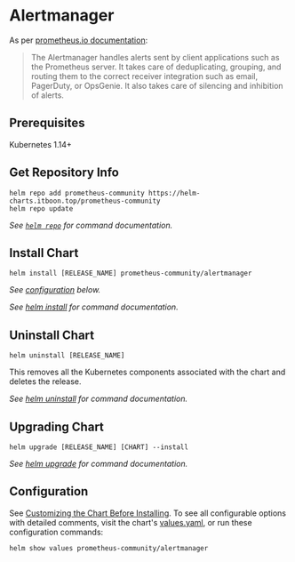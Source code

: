 # Alertmanager

As per [prometheus.io documentation](https://prometheus.io/docs/alerting/latest/alertmanager/):
> The Alertmanager handles alerts sent by client applications such as the
> Prometheus server. It takes care of deduplicating, grouping, and routing them
> to the correct receiver integration such as email, PagerDuty, or OpsGenie. It
> also takes care of silencing and inhibition of alerts.

## Prerequisites

Kubernetes 1.14+

## Get Repository Info

```console
helm repo add prometheus-community https://helm-charts.itboon.top/prometheus-community
helm repo update
```

_See [`helm repo`](https://helm.sh/docs/helm/helm_repo/) for command documentation._

## Install Chart

```console
helm install [RELEASE_NAME] prometheus-community/alertmanager
```

_See [configuration](#configuration) below._

_See [helm install](https://helm.sh/docs/helm/helm_install/) for command documentation._

## Uninstall Chart

```console
helm uninstall [RELEASE_NAME]
```

This removes all the Kubernetes components associated with the chart and deletes the release.

_See [helm uninstall](https://helm.sh/docs/helm/helm_uninstall/) for command documentation._

## Upgrading Chart

```console
helm upgrade [RELEASE_NAME] [CHART] --install
```

_See [helm upgrade](https://helm.sh/docs/helm/helm_upgrade/) for command documentation._

## Configuration

See [Customizing the Chart Before Installing](https://helm.sh/docs/intro/using_helm/#customizing-the-chart-before-installing). To see all configurable options with detailed comments, visit the chart's [values.yaml](./values.yaml), or run these configuration commands:

```console
helm show values prometheus-community/alertmanager
```
